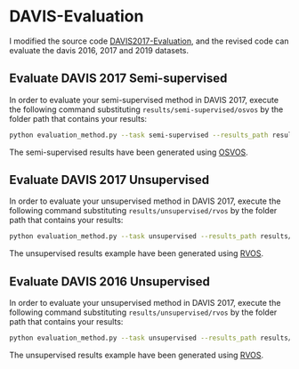 # DAVIS-Evaluation
I modified the source code [DAVIS2017-Evaluation](https://github.com/davisvideochallenge/davis2017-evaluation), and the revised code can evaluate the davis 2016, 2017 and 2019 datasets.

## Evaluate DAVIS 2017 Semi-supervised
In order to evaluate your semi-supervised method in DAVIS 2017, execute the following command substituting `results/semi-supervised/osvos` by the folder path that contains your results:
```bash
python evaluation_method.py --task semi-supervised --results_path results/semi-supervised/osvos --year 2017
```
The semi-supervised results have been generated using [OSVOS](https://github.com/kmaninis/OSVOS-caffe).

## Evaluate DAVIS 2017 Unsupervised
In order to evaluate your unsupervised method in DAVIS 2017, execute the following command substituting `results/unsupervised/rvos` by the folder path that contains your results:
```bash
python evaluation_method.py --task unsupervised --results_path results/unsupervised/rvos --2017
```
The unsupervised results example have been generated using [RVOS](https://github.com/imatge-upc/rvos).

## Evaluate DAVIS 2016 Unsupervised
In order to evaluate your unsupervised method in DAVIS 2017, execute the following command substituting `results/unsupervised/rvos` by the folder path that contains your results:
```bash
python evaluation_method.py --task unsupervised --results_path results/unsupervised/rvos --2016
```
The unsupervised results example have been generated using [RVOS](https://github.com/imatge-upc/rvos).
